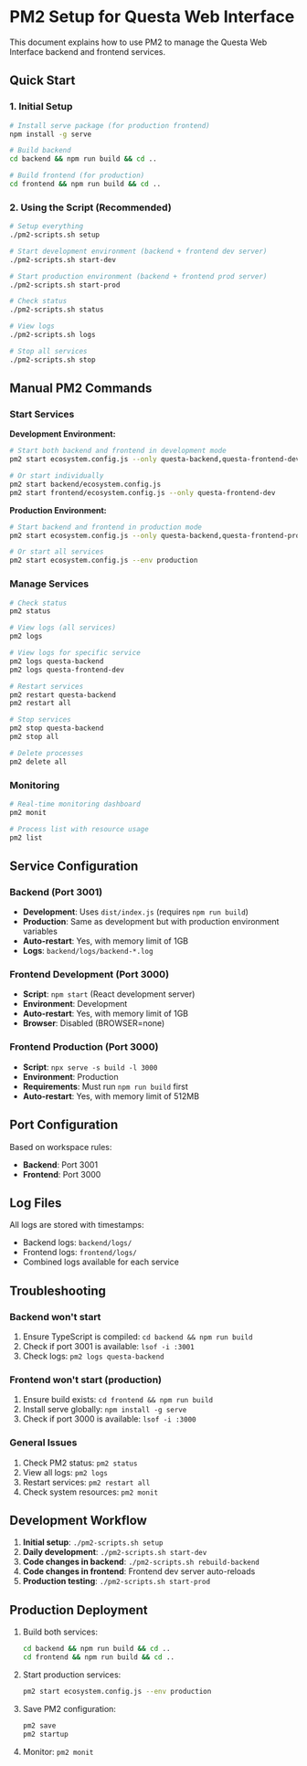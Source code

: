 # PM2 Setup for Questa Web Interface

This document explains how to use PM2 to manage the Questa Web Interface backend and frontend services.

## Quick Start

### 1. Initial Setup
```bash
# Install serve package (for production frontend)
npm install -g serve

# Build backend
cd backend && npm run build && cd ..

# Build frontend (for production)
cd frontend && npm run build && cd ..
```

### 2. Using the Script (Recommended)
```bash
# Setup everything
./pm2-scripts.sh setup

# Start development environment (backend + frontend dev server)
./pm2-scripts.sh start-dev

# Start production environment (backend + frontend prod server)
./pm2-scripts.sh start-prod

# Check status
./pm2-scripts.sh status

# View logs
./pm2-scripts.sh logs

# Stop all services
./pm2-scripts.sh stop
```

## Manual PM2 Commands

### Start Services

**Development Environment:**
```bash
# Start both backend and frontend in development mode
pm2 start ecosystem.config.js --only questa-backend,questa-frontend-dev

# Or start individually
pm2 start backend/ecosystem.config.js
pm2 start frontend/ecosystem.config.js --only questa-frontend-dev
```

**Production Environment:**
```bash
# Start backend and frontend in production mode
pm2 start ecosystem.config.js --only questa-backend,questa-frontend-prod --env production

# Or start all services
pm2 start ecosystem.config.js --env production
```

### Manage Services

```bash
# Check status
pm2 status

# View logs (all services)
pm2 logs

# View logs for specific service
pm2 logs questa-backend
pm2 logs questa-frontend-dev

# Restart services
pm2 restart questa-backend
pm2 restart all

# Stop services
pm2 stop questa-backend
pm2 stop all

# Delete processes
pm2 delete all
```

### Monitoring

```bash
# Real-time monitoring dashboard
pm2 monit

# Process list with resource usage
pm2 list
```

## Service Configuration

### Backend (Port 3001)
- **Development**: Uses `dist/index.js` (requires `npm run build`)
- **Production**: Same as development but with production environment variables
- **Auto-restart**: Yes, with memory limit of 1GB
- **Logs**: `backend/logs/backend-*.log`

### Frontend Development (Port 3000)
- **Script**: `npm start` (React development server)
- **Environment**: Development
- **Auto-restart**: Yes, with memory limit of 1GB
- **Browser**: Disabled (BROWSER=none)

### Frontend Production (Port 3000)
- **Script**: `npx serve -s build -l 3000`
- **Environment**: Production
- **Requirements**: Must run `npm run build` first
- **Auto-restart**: Yes, with memory limit of 512MB

## Port Configuration

Based on workspace rules:
- **Backend**: Port 3001
- **Frontend**: Port 3000

## Log Files

All logs are stored with timestamps:
- Backend logs: `backend/logs/`
- Frontend logs: `frontend/logs/`
- Combined logs available for each service

## Troubleshooting

### Backend won't start
1. Ensure TypeScript is compiled: `cd backend && npm run build`
2. Check if port 3001 is available: `lsof -i :3001`
3. Check logs: `pm2 logs questa-backend`

### Frontend won't start (production)
1. Ensure build exists: `cd frontend && npm run build`
2. Install serve globally: `npm install -g serve`
3. Check if port 3000 is available: `lsof -i :3000`

### General Issues
1. Check PM2 status: `pm2 status`
2. View all logs: `pm2 logs`
3. Restart services: `pm2 restart all`
4. Check system resources: `pm2 monit`

## Development Workflow

1. **Initial setup**: `./pm2-scripts.sh setup`
2. **Daily development**: `./pm2-scripts.sh start-dev`
3. **Code changes in backend**: `./pm2-scripts.sh rebuild-backend`
4. **Code changes in frontend**: Frontend dev server auto-reloads
5. **Production testing**: `./pm2-scripts.sh start-prod`

## Production Deployment

1. Build both services:
   ```bash
   cd backend && npm run build && cd ..
   cd frontend && npm run build && cd ..
   ```
2. Start production services:
   ```bash
   pm2 start ecosystem.config.js --env production
   ```
3. Save PM2 configuration:
   ```bash
   pm2 save
   pm2 startup
   ```
4. Monitor: `pm2 monit` 